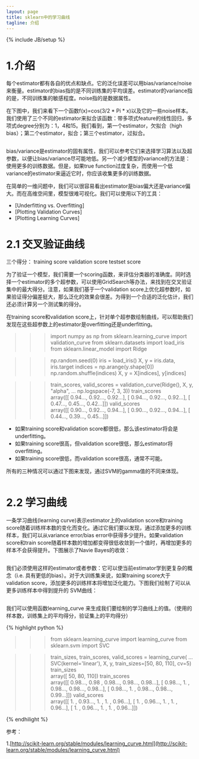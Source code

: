 ```yaml
---
layout: page
title: sklearn中的学习曲线
tagline: 介绍
---
```

{% include JB/setup %}

# 1.介绍

每个estimator都有各自的优点和缺点。它的泛化误差可以用bias/variance/noise来衡量。estimator的bias指的是不同训练集的平均误差。estimator的variance指的是，不同训练集的敏感程度。noise指的是数据属性。

在下图中，我们来看下一个函数f(x)=cos(3/2 * Pi * x)以及它的一些noise样本。我们使用了三个不同的estimator来拟合该函数：带多项式feature的线性回归，多项式degree分别为：1，4和15。我们看到，第一个estimator，欠拟合（high bias）；第二个estimator，拟合；第三个estimator，过拟合。

<figure>
	<a href="http://scikit-learn.org/stable/_images/plot_underfitting_overfitting_0011.png"><img src="http://scikit-learn.org/stable/_images/plot_underfitting_overfitting_0011.png" alt=""></a>
</figure>

bias/variance是estimator的固有属性，我们可以参考它们来选择学习算法以及超参数，以便让bias/variance尽可能地低。另一个减少模型的variance的方法是：使用更多的训练数据。但是，如果true function过度复杂，而使用一个低variance的estimator来逼近它时，你应该收集更多的训练数据。

在简单的一维问题中，我们可以很容易看出estimator是bias偏大还是variance偏大。而在高维空间里，模型很难可视化。我们可以使用以下的工具：

- [Underfitting vs. Overfitting]
- [Plotting Validation Curves]
- [Plotting Learning Curves]

# 2.1 交叉验证曲线

三个得分：
training score
validation score
testset score

为了验证一个模型，我们需要一个scoring函数，来评估分类器的准确度。同时选择一个estimator的多个超参数，可以使用GridSearch等办法，来找到在交叉验证集中的最大得分。注意，如果我们基于一个validation score上优化超参数时，如果验证得分偏差挺大，那么泛化的效果会很差。为得到一个合适的泛化估计，我们还必须计算另一个测试集的得分。

在training score和validation score上，针对单个超参数绘制曲线，可以帮助我们发现在这些超参数上的estimator是overfitting还是underfitting。

>>> import numpy as np
>>> from sklearn.learning_curve import validation_curve
>>> from sklearn.datasets import load_iris
>>> from sklearn.linear_model import Ridge

>>> np.random.seed(0)
>>> iris = load_iris()
>>> X, y = iris.data, iris.target
>>> indices = np.arange(y.shape[0])
>>> np.random.shuffle(indices)
>>> X, y = X[indices], y[indices]

>>> train_scores, valid_scores = validation_curve(Ridge(), X, y, "alpha",
...                                               np.logspace(-7, 3, 3))
>>> train_scores           
array([[ 0.94...,  0.92...,  0.92...],
       [ 0.94...,  0.92...,  0.92...],
       [ 0.47...,  0.45...,  0.42...]])
>>> valid_scores           
array([[ 0.90...,  0.92...,  0.94...],
       [ 0.90...,  0.92...,  0.94...],
       [ 0.44...,  0.39...,  0.45...]])

- 如果training score和validation score都很低，那么该estimator将会是underfitting。
- 如果training score很高，但validation score很低，那么estimator将overfitting。
- 如果training score很低，而validation score很高，通常不可能。

所有的三种情况可以通过下图来发现，通过SVM的gamma值的不同来体现。

<figure>
	<a href="http://scikit-learn.org/stable/_images/plot_validation_curve_0011.png"><img src="http://scikit-learn.org/stable/_images/plot_validation_curve_0011.png" alt=""></a>
</figure>

# 2.2 学习曲线

一条学习曲线(learning curve)表示estimator上的validation score和training score随着训练样本数的变化而变化。通过它我们要以发现，通过添加更多的训练样本，我们可以从variance error/bias error中获得多少提升。如果validation score和train score随着样本数的增加都变得很低收敛到一个值时，再增加更多的样本不会获得提升。下图展示了Navie Bayes的收敛：

<figure>
	<a href="http://scikit-learn.org/stable/_images/plot_learning_curve_0011.png"><img src="http://scikit-learn.org/stable/_images/plot_learning_curve_0011.png" alt=""></a>
</figure>

我们必须使用这样的estimator或者参数：它可以使当前estimator学到更复杂的概念（i.e. 具有更低的bias）。对于大训练集来说，如果training score大于validation score，添加更多的训练样本将增加泛化能力。下图我们绘制了可以从更多训练样本中得到提升的 SVM曲线：

<figure>
	<a href="http://scikit-learn.org/stable/_images/plot_learning_curve_0021.png"><img src="http://scikit-learn.org/stable/_images/plot_learning_curve_0021.png" alt=""></a>
</figure>

我们可以使用函数learning_curve 来生成我们要绘制的学习曲线上的值。（使用的样本数，训练集上的平均得分，验证集上的平均得分）

{% highlight python %}
>>> from sklearn.learning_curve import learning_curve
>>> from sklearn.svm import SVC

>>> train_sizes, train_scores, valid_scores = learning_curve(
...     SVC(kernel='linear'), X, y, train_sizes=[50, 80, 110], cv=5)
>>> train_sizes            
array([ 50, 80, 110])
>>> train_scores           
array([[ 0.98...,  0.98 ,  0.98...,  0.98...,  0.98...],
       [ 0.98...,  1.   ,  0.98...,  0.98...,  0.98...],
       [ 0.98...,  1.   ,  0.98...,  0.98...,  0.99...]])
>>> valid_scores           
array([[ 1. ,  0.93...,  1. ,  1. ,  0.96...],
       [ 1. ,  0.96...,  1. ,  1. ,  0.96...],
       [ 1. ,  0.96...,  1. ,  1. ,  0.96...]])
       
{% endhilight %} 



参考：

1.[http://scikit-learn.org/stable/modules/learning_curve.html](http://scikit-learn.org/stable/modules/learning_curve.html)
